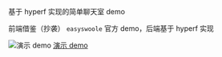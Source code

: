 基于 hyperf 实现的简单聊天室 demo

前端借鉴（抄袭） `easyswoole` 官方 demo，后端基于 hyperf 实现

![演示 demo](https://github.com/weakcc/hf-chat/blob/master/public/static/images/1.jpg)
[演示 demo](https://github.com/weakcc/hf-chat/blob/master/public/static/images/1.jpg)